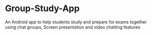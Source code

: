 # Group-Study-App
An Android app to help students study and prepare for exams together using chat groups, Screen presentation and video chatting features
